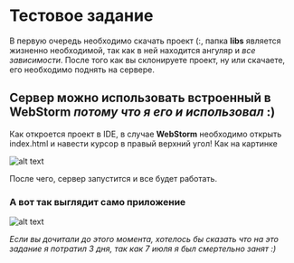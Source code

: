 # Тестовое задание

В первую очередь необходимо скачать проект (:, папка **libs** является жизненно необходимой, так как в ней находится ангуляр и _все зависимости_.
После того как вы склонируете проект, ну или скачаете, его необходимо поднять на сервере.

## Сервер можно использовать встроенный в **WebStorm** _потому что я его и использовал_ :)

Как откроется проект в IDE, в случае **WebStorm** необходимо открыть index.html и навести курсор в правый верхний угол! Как на картинке

![alt text](https://i.ibb.co/KbdN4t1/lmao.png)

После чего, сервер запустится и все будет работать.

### А вот так выглядит само приложение

![alt text](https://i.ibb.co/GvykJNM/lmao.png)

_Если вы дочитали до этого момента, хотелось бы сказать что на это задание я потратил 3 дня, так как 7 июля я был смертельно занят :)_
